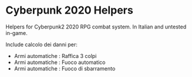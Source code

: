 # Cyberpunk 2020 Helpers
Helpers for Cyberpunk2 2020 RPG combat system. In Italian and untested in-game.

Include calcolo dei danni per:
* Armi automatiche : Raffica 3 colpi
* Armi automatiche : Fuoco automatico
* Armi automatiche : Fuoco di sbarramento
